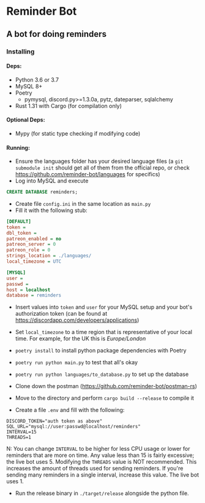 # Reminder Bot

## A bot for doing reminders

### Installing

#### Deps:

* Python 3.6 or 3.7
* MySQL 8+
* Poetry
	* pymysql, discord.py>=1.3.0a, pytz, dateparser, sqlalchemy
* Rust 1.31 with Cargo (for compilation only)

#### Optional Deps:

* Mypy (for static type checking if modifying code)

#### Running:

* Ensure the languages folder has your desired language files (a `git submodule init` should get all of them from the official repo, or check https://github.com/reminder-bot/languages for specifics)
* Log into MySQL and execute

```SQL
CREATE DATABASE reminders;
```

* Create file `config.ini` in the same location as `main.py`
* Fill it with the following stub:

```ini
[DEFAULT]
token =
dbl_token =
patreon_enabled = no
patreon_server = 0
patreon_role = 0
strings_location = ./languages/
local_timezone = UTC

[MYSQL]
user = 
passwd =
host = localhost
database = reminders
```

* Insert values into `token` and `user` for your MySQL setup and your bot's authorization token (can be found at https://discordapp.com/developers/applications)
* Set `local_timezone` to a time region that is representative of your local time. For example, for the UK this is *Europe/London*
* `poetry install` to install python package dependencies with Poetry
* `poetry run python main.py` to test that all's okay
* `poetry run python languages/to_database.py` to set up the database

* Clone down the postman (https://github.com/reminder-bot/postman-rs)
* Move to the directory and perform `cargo build --release` to compile it
* Create a file `.env` and fill with the following:

```
DISCORD_TOKEN="auth token as above"
SQL_URL="mysql://user:passwd@localhost/reminders"
INTERVAL=15
THREADS=1
```
N: You can change `INTERVAL` to be higher for less CPU usage or lower for reminders that are more on time. Any value less than 15 is fairly excessive; the live bot uses 5. Modifying the `THREADS` value is NOT recommended. This increases the amount of threads used for sending reminders. If you're sending many reminders in a single interval, increase this value. The live bot uses 1.

* Run the release binary in `./target/release` alongside the python file.
